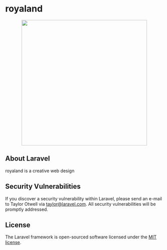 # royaland
<p align="center"><a href="https://royaland.com" target="_blank"><img src="https://raw.githubusercontent.com/rouhollahasadi/royaland/main/img/royaland_logo.png" width="400"></a></p>

## About Laravel

royaland is a creative web design 


## Security Vulnerabilities

If you discover a security vulnerability within Laravel, please send an e-mail to Taylor Otwell via [taylor@laravel.com](mailto:taylor@laravel.com). All security vulnerabilities will be promptly addressed.

## License

The Laravel framework is open-sourced software licensed under the [MIT license](https://opensource.org/licenses/MIT).
